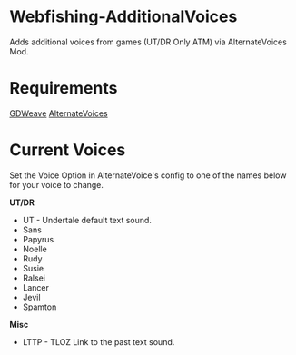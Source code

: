 # Webfishing-AdditionalVoices
Adds additional voices from games (UT/DR Only ATM) via AlternateVoices Mod.

# Requirements
[GDWeave](https://github.com/NotNite/GDWeave/tree/main)
[AlternateVoices](https://thunderstore.io/c/webfishing/p/RAYTRAC3R/AlternateVoices/)

# Current Voices
Set the Voice Option in AlternateVoice's config to one of the names below for your voice to change.

**UT/DR**
- UT - Undertale default text sound.
- Sans
- Papyrus
- Noelle
- Rudy
- Susie
- Ralsei
- Lancer
- Jevil
- Spamton

**Misc**
- LTTP - TLOZ Link to the past text sound.
